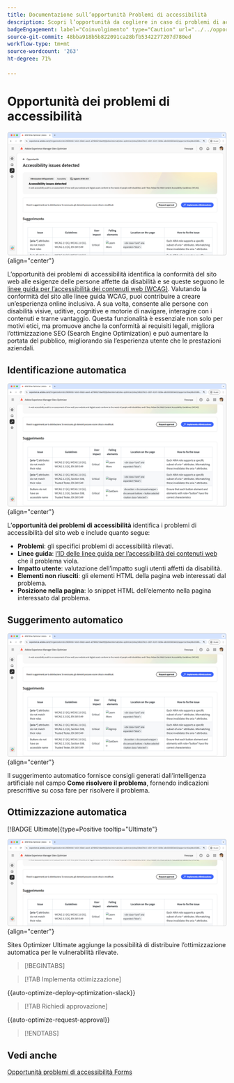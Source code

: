 ```yaml
---
title: Documentazione sull’opportunità Problemi di accessibilità
description: Scopri l’opportunità da cogliere in caso di problemi di accessibilità e come utilizzarla per aumentare la sicurezza di sul tuo sito web.
badgeEngagement: label="Coinvolgimento" type="Caution" url="../../opportunity-types/engagement.md" tooltip="Coinvolgimento"
source-git-commit: 48bba918b5b822091ca28bfb5342277207d780ed
workflow-type: tm+mt
source-wordcount: '263'
ht-degree: 71%

---
```



# Opportunità dei problemi di accessibilità

![Opportunità dei problemi di accessibilità](./assets/accessibility-issues/hero.png){align="center"}

L’opportunità dei problemi di accessibilità identifica la conformità del sito web alle esigenze delle persone affette da disabilità e se queste seguono le [linee guida per l’accessibilità dei contenuti web (WCAG)](https://www.w3.org/TR/WCAG21/). Valutando la conformità del sito alle linee guida WCAG, puoi contribuire a creare un’esperienza online inclusiva. A sua volta, consente alle persone con disabilità visive, uditive, cognitive e motorie di navigare, interagire con i contenuti e trarne vantaggio. Questa funzionalità è essenziale non solo per motivi etici, ma promuove anche la conformità ai requisiti legali, migliora l’ottimizzazione SEO (Search Engine Optimization) e può aumentare la portata del pubblico, migliorando sia l’esperienza utente che le prestazioni aziendali.

## Identificazione automatica

![Identificazione automatica dei problemi di accessibilità](./assets/accessibility-issues/auto-identify.png){align="center"}

L’**opportunità dei problemi di accessibilità** identifica i problemi di accessibilità del sito web e include quanto segue:

* **Problemi**: gli specifici problemi di accessibilità rilevati.
* **Linee guida**: [l’ID delle linee guida per l’accessibilità dei contenuti web](https://www.w3.org/TR/WCAG21/) che il problema viola.
* **Impatto utente**: valutazione dell’impatto sugli utenti affetti da disabilità.
* **Elementi non riusciti**: gli elementi HTML della pagina web interessati dal problema.
* **Posizione nella pagina**: lo snippet HTML dell’elemento nella pagina interessato dal problema.

## Suggerimento automatico

![Suggerimento automatico per problemi di accessibilità](./assets/accessibility-issues/auto-suggest.png){align="center"}

Il suggerimento automatico fornisce consigli generati dall’intelligenza artificiale nel campo **Come risolvere il problema**, fornendo indicazioni prescrittive su cosa fare per risolvere il problema.

## Ottimizzazione automatica

[!BADGE Ultimate]{type=Positive tooltip="Ultimate"}

![Ottimizzazione automatica dei problemi di accessibilità](./assets/accessibility-issues/auto-optimize.png){align="center"}

Sites Optimizer Ultimate aggiunge la possibilità di distribuire l’ottimizzazione automatica per le vulnerabilità rilevate.

>[!BEGINTABS]

>[!TAB Implementa ottimizzazione]

{{auto-optimize-deploy-optimization-slack}}

>[!TAB Richiedi approvazione]

{{auto-optimize-request-approval}}

>[!ENDTABS]

## Vedi anche

[Opportunità problemi di accessibilità Forms](/help/documentation/opportunities/forms-accessibility-issues.md)